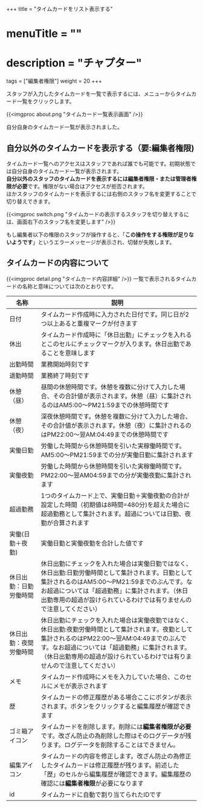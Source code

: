 +++
title = "タイムカードをリスト表示する"
# menuTitle = ""
# description = "チャプター"
tags = ["編集者権限"]
weight = 20
+++

スタッフが入力したタイムカードを一覧で表示するには、メニューからタイムカード一覧をクリックします。

{{<imgproc about.png "タイムカード一覧表示画面" />}}

自分自身のタイムカード一覧が表示されました。

## 自分以外のタイムカードを表示する（要:編集者権限)

タイムカード一覧へのアクセスはスタッフであれば誰でも可能です。初期状態では自分自身のタイムカード一覧が表示されます。  
**自分以外のスタッフのタイムカードを表示するには編集者権限・または管理者権限が必要**です。権限がない場合はアクセスが拒否されます。  
ほかスタッフのタイムカードを表示するには右側のスタッフ名を変更することで切り替えできます。

{{<imgproc switch.png "タイムカードの表示するスタッフを切り替えするには、画面右下のスタッフ名を変更します" />}}

もし編集者以下の権限のスタッフが操作すると、「**この操作をする権限が足りないようです**」というエラーメッセージが表示され、切替が失敗します。

## タイムカードの内容について

{{<imgproc detail.png "タイムカード内容詳細" />}}
一覧で表示されるタイムカードの名称と意味については次のとおりです。

|名称|説明|
|---|---|
|日付|タイムカード作成時に入力された日付です。同じ日が2つ以上あると重複マークが付きます|
|休出|タイムカード作成時に「休日出勤」にチェックを入れるとこのセルにチェックマークが入ります。休日出勤であることを意味します|
|出勤時間|業務開始時刻です|
|退勤時間|業務終了時刻です|
|休憩（昼）|昼間の休憩時間です。休憩を複数に分けて入力した場合、その合計値が表示されます。休憩（昼）に集計されるのはAM5:00〜PM21:59までの休憩時間です|
|休憩（夜）|深夜休憩時間です。休憩を複数に分けて入力した場合、その合計値が表示されます。休憩（夜）に集計されるのはPM22:00〜翌AM:04:49までの休憩時間です|
|実働日勤|労働した時間から休憩時間を引いた実稼働時間です。AM5:00〜PM21:59までの分が実働日勤に集計されます|
|実働夜勤|労働した時間から休憩時間を引いた実稼働時間です。PM22:00〜翌AM04:59までの分が実働夜勤に集計されます|
|超過勤務|1つのタイムカード上で、実働日勤＋実働夜勤の合計が設定した時間（初期値は8時間=480分)を超えた場合に超過勤務として集計されます。超過については日勤、夜勤が合算されます|
|実働(日勤＋夜勤)|実働日勤と実働夜勤を合計した値です|
|休日出勤：日勤労働時間|休日出勤にチェックを入れた場合は実働日勤ではなく、休日出勤:日勤労働時間として集計されます。日勤として集計されるのはAM5:00〜PM21:59までのぶんです。なお超過については「超過勤務」に集計されます。（休日出勤専用の超過が設けられているわけでは有りませんので注意してください）|
|休日出勤：夜間労働時間|休日出勤にチェックを入れた場合は実働夜勤ではなく、休日出勤:夜勤労働時間として集計されます。夜勤として集計されるのはPM22:00〜翌AM:04:49までのぶんです。なお超過については「超過勤務」に集計されます。（休日出勤専用の超過が設けられているわけでは有りませんので注意してください）|
|メモ|タイムカード作成時にメモを入力していた場合、このセルにメモが表示されます|
|歴|タイムカードの修正履歴がある場合ここにボタンが表示されます。ボタンをクリックすると編集履歴が確認できます|
|ゴミ箱アイコン|タイムカードを削除します。削除には**編集者権限が必要**です。改ざん防止の為削除した際はそのログデータが残ります。ログデータを削除することはできません。|
|編集アイコン|タイムカードの内容を修正します。改ざん防止の為修正したタイムカードは修正履歴が残ります。前述した「歴」のセルから編集履歴が確認できます。編集履歴の確認には**編集者権限**が必要になります|
|id|タイムカードに自動で割り当てられたIDです|

